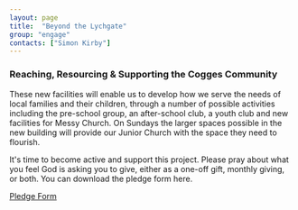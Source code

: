 ```yaml
---
layout: page
title:  "Beyond the Lychgate"
group: "engage"
contacts: ["Simon Kirby"]
---
```


### Reaching, Resourcing & Supporting the Cogges Community

These new facilities will enable us to develop how we serve the needs of local families and their children, through a number of possible activities including the pre-school group, an after-school club, a youth club and new facilities for Messy Church. On Sundays the larger spaces possible in the new building will provide our Junior Church with the space they need to flourish.

It's time to become active and support this project. Please pray about what you feel God is asking you to give, either as a  one-off gift, monthly giving, or both. You can download the pledge form here.

<a href="https://github.com/Cogges/cogges.github.io/blob/master/documents/BTL-pledge.pdf">Pledge Form</a>


